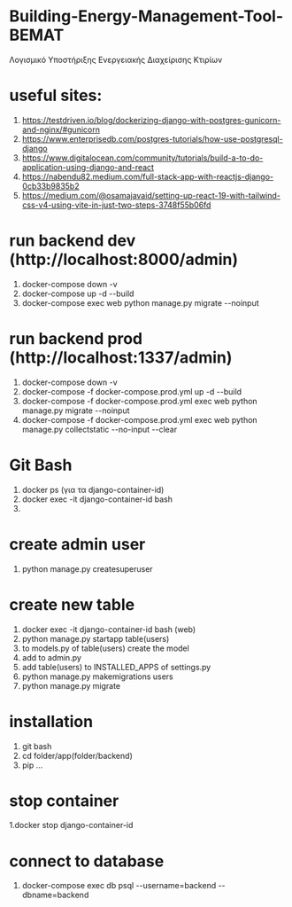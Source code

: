 # Building-Energy-Management-Tool-BEMAT
Λογισμικό Υποστήριξης Ενεργειακής Διαχείρισης Κτιρίων

# useful sites: 
1. https://testdriven.io/blog/dockerizing-django-with-postgres-gunicorn-and-nginx/#gunicorn
2. https://www.enterprisedb.com/postgres-tutorials/how-use-postgresql-django
3. https://www.digitalocean.com/community/tutorials/build-a-to-do-application-using-django-and-react
4. https://nabendu82.medium.com/full-stack-app-with-reactjs-django-0cb33b9835b2
5. https://medium.com/@osamajavaid/setting-up-react-19-with-tailwind-css-v4-using-vite-in-just-two-steps-3748f55b06fd


# run backend dev (http://localhost:8000/admin)
1. docker-compose down -v
2. docker-compose up -d --build
3. docker-compose exec web python manage.py migrate --noinput

# run backend prod (http://localhost:1337/admin)
1. docker-compose down -v
2. docker-compose -f docker-compose.prod.yml up -d --build
3. docker-compose -f docker-compose.prod.yml exec web python manage.py migrate --noinput
4. docker-compose -f docker-compose.prod.yml exec web python manage.py collectstatic --no-input --clear

# Git Bash
1. docker ps (για τα django-container-id)
2. docker exec -it django-container-id bash
3. 

# create admin user
1. python manage.py createsuperuser

# create new table
1. docker exec -it django-container-id bash (web)
2. python manage.py startapp table(users)
3. to models.py of table(users) create the model
4. add to admin.py
5. add table(users) to INSTALLED_APPS of settings.py 
6. python manage.py makemigrations users
7. python manage.py migrate

# installation
1. git bash
2. cd folder/app(folder/backend)
3. pip ...

# stop container
1.docker stop django-container-id

# connect to database
1. docker-compose exec db psql --username=backend --dbname=backend

